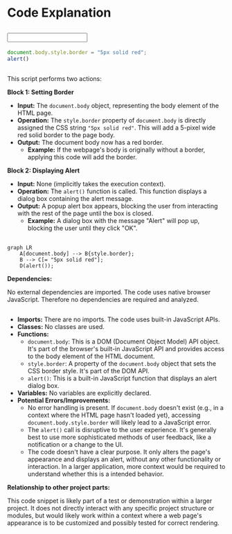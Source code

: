 # Code Explanation

## <input code>

```javascript
document.body.style.border = "5px solid red";
alert()
```

## <algorithm>

This script performs two actions:

**Block 1: Setting Border**

*   **Input:** The `document.body` object, representing the body element of the HTML page.
*   **Operation:** The `style.border` property of `document.body` is directly assigned the CSS string `"5px solid red"`. This will add a 5-pixel wide red solid border to the page body.
*   **Output:** The document body now has a red border.
    *   **Example:** If the webpage's body is originally without a border, applying this code will add the border.

**Block 2: Displaying Alert**

*   **Input:** None (implicitly takes the execution context).
*   **Operation:** The `alert()` function is called. This function displays a dialog box containing the alert message.
*   **Output:** A popup alert box appears, blocking the user from interacting with the rest of the page until the box is closed.
    *   **Example:** A dialog box with the message "Alert" will pop up, blocking the user until they click "OK".


## <mermaid>

```mermaid
graph LR
    A[document.body] --> B{style.border};
    B --> C[= "5px solid red"];
    D(alert());
```

**Dependencies:**

No external dependencies are imported. The code uses native browser JavaScript. Therefore no dependencies are required and analyzed.


## <explanation>

*   **Imports:** There are no imports. The code uses built-in JavaScript APIs.
*   **Classes:** No classes are used.
*   **Functions:**
    *   `document.body`: This is a DOM (Document Object Model) API object. It's part of the browser's built-in JavaScript API and provides access to the body element of the HTML document.
    *   `style.border`: A property of the `document.body` object that sets the CSS border style. It's part of the DOM API.
    *   `alert()`: This is a built-in JavaScript function that displays an alert dialog box.
*   **Variables:** No variables are explicitly declared.
*   **Potential Errors/Improvements:**  
    *   No error handling is present.  If `document.body` doesn't exist (e.g., in a context where the HTML page hasn't loaded yet), accessing `document.body.style.border` will likely lead to a JavaScript error.
    *   The `alert()` call is disruptive to the user experience.  It's generally best to use more sophisticated methods of user feedback, like a notification or a change to the UI.
    *   The code doesn't have a clear purpose. It only alters the page's appearance and displays an alert, without any other functionality or interaction.  In a larger application, more context would be required to understand whether this is a intended behavior.

**Relationship to other project parts:**

This code snippet is likely part of a test or demonstration within a larger project.  It does not directly interact with any specific project structure or modules, but would likely work within a context where a web page's appearance is to be customized and possibly tested for correct rendering.